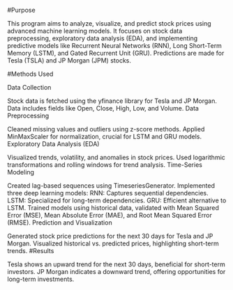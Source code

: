 #Purpose


This program aims to analyze, visualize, and predict stock prices using advanced machine learning models. It focuses on stock data preprocessing, exploratory data analysis (EDA), and implementing predictive models like Recurrent Neural Networks (RNN), Long Short-Term Memory (LSTM), and Gated Recurrent Unit (GRU). Predictions are made for Tesla (TSLA) and JP Morgan (JPM) stocks.

#Methods Used

Data Collection

Stock data is fetched using the yfinance library for Tesla and JP Morgan.
Data includes fields like Open, Close, High, Low, and Volume.
Data Preprocessing

Cleaned missing values and outliers using z-score methods.
Applied MinMaxScaler for normalization, crucial for LSTM and GRU models.
Exploratory Data Analysis (EDA)

Visualized trends, volatility, and anomalies in stock prices.
Used logarithmic transformations and rolling windows for trend analysis.
Time-Series Modeling

Created lag-based sequences using TimeseriesGenerator.
Implemented three deep learning models:
RNN: Captures sequential dependencies.
LSTM: Specialized for long-term dependencies.
GRU: Efficient alternative to LSTM.
Trained models using historical data, validated with Mean Squared Error (MSE), Mean Absolute Error (MAE), and Root Mean Squared Error (RMSE).
Prediction and Visualization

Generated stock price predictions for the next 30 days for Tesla and JP Morgan.
Visualized historical vs. predicted prices, highlighting short-term trends.
#Results

Tesla shows an upward trend for the next 30 days, beneficial for short-term investors.
JP Morgan indicates a downward trend, offering opportunities for long-term investments.

